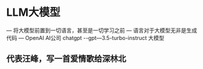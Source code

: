 # LLM大模型
— 将大模型前置到一切语言，甚至是一切学习之前
— 语言对于大模型无非是生成代码
— OpenAI AI公司 chatgpt
--gpt—3.5-turbo-instruct 大模型

## 代表汪峰，写一首爱情歌给深林北